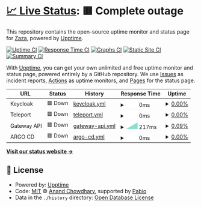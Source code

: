 # [📈 Live Status](https://zazathomas.github.io/upptime-monitor): <!--live status--> **🟥 Complete outage**

This repository contains the open-source uptime monitor and status page for [Zaza](https://zazathomas.github.io/upptime-monitor), powered by [Upptime](https://github.com/upptime/upptime).

[![Uptime CI](https://github.com/zazathomas/upptime-monitor/workflows/Uptime%20CI/badge.svg)](https://github.com/zazathomas/upptime-monitor/actions?query=workflow%3A%22Uptime+CI%22)
[![Response Time CI](https://github.com/zazathomas/upptime-monitor/workflows/Response%20Time%20CI/badge.svg)](https://github.com/zazathomas/upptime-monitor/actions?query=workflow%3A%22Response+Time+CI%22)
[![Graphs CI](https://github.com/zazathomas/upptime-monitor/workflows/Graphs%20CI/badge.svg)](https://github.com/zazathomas/upptime-monitor/actions?query=workflow%3A%22Graphs+CI%22)
[![Static Site CI](https://github.com/zazathomas/upptime-monitor/workflows/Static%20Site%20CI/badge.svg)](https://github.com/zazathomas/upptime-monitor/actions?query=workflow%3A%22Static+Site+CI%22)
[![Summary CI](https://github.com/zazathomas/upptime-monitor/workflows/Summary%20CI/badge.svg)](https://github.com/zazathomas/upptime-monitor/actions?query=workflow%3A%22Summary+CI%22)

With [Upptime](https://upptime.js.org), you can get your own unlimited and free uptime monitor and status page, powered entirely by a GitHub repository. We use [Issues](https://github.com/zazathomas/upptime-monitor/issues) as incident reports, [Actions](https://github.com/zazathomas/upptime-monitor/actions) as uptime monitors, and [Pages](https://zazathomas.github.io/upptime-monitor) for the status page.

<!--start: status pages-->
<!-- This summary is generated by Upptime (https://github.com/upptime/upptime) -->
<!-- Do not edit this manually, your changes will be overwritten -->
<!-- prettier-ignore -->
| URL | Status | History | Response Time | Uptime |
| --- | ------ | ------- | ------------- | ------ |
| <img alt="" src="https://icons.duckduckgo.com/ip3/null.ico" height="13"> Keycloak | 🟥 Down | [keycloak.yml](https://github.com/zazathomas/upptime-monitor/commits/HEAD/history/keycloak.yml) | <details><summary><img alt="Response time graph" src="./graphs/keycloak/response-time-week.png" height="20"> 0ms</summary><br><a href="https://zazathomas.github.io/upptime-monitor/history/keycloak"><img alt="Response time 360" src="https://img.shields.io/endpoint?url=https%3A%2F%2Fraw.githubusercontent.com%2Fzazathomas%2Fupptime-monitor%2FHEAD%2Fapi%2Fkeycloak%2Fresponse-time.json"></a><br><a href="https://zazathomas.github.io/upptime-monitor/history/keycloak"><img alt="24-hour response time 0" src="https://img.shields.io/endpoint?url=https%3A%2F%2Fraw.githubusercontent.com%2Fzazathomas%2Fupptime-monitor%2FHEAD%2Fapi%2Fkeycloak%2Fresponse-time-day.json"></a><br><a href="https://zazathomas.github.io/upptime-monitor/history/keycloak"><img alt="7-day response time 0" src="https://img.shields.io/endpoint?url=https%3A%2F%2Fraw.githubusercontent.com%2Fzazathomas%2Fupptime-monitor%2FHEAD%2Fapi%2Fkeycloak%2Fresponse-time-week.json"></a><br><a href="https://zazathomas.github.io/upptime-monitor/history/keycloak"><img alt="30-day response time 0" src="https://img.shields.io/endpoint?url=https%3A%2F%2Fraw.githubusercontent.com%2Fzazathomas%2Fupptime-monitor%2FHEAD%2Fapi%2Fkeycloak%2Fresponse-time-month.json"></a><br><a href="https://zazathomas.github.io/upptime-monitor/history/keycloak"><img alt="1-year response time 360" src="https://img.shields.io/endpoint?url=https%3A%2F%2Fraw.githubusercontent.com%2Fzazathomas%2Fupptime-monitor%2FHEAD%2Fapi%2Fkeycloak%2Fresponse-time-year.json"></a></details> | <details><summary><a href="https://zazathomas.github.io/upptime-monitor/history/keycloak">0.00%</a></summary><a href="https://zazathomas.github.io/upptime-monitor/history/keycloak"><img alt="All-time uptime 53.32%" src="https://img.shields.io/endpoint?url=https%3A%2F%2Fraw.githubusercontent.com%2Fzazathomas%2Fupptime-monitor%2FHEAD%2Fapi%2Fkeycloak%2Fuptime.json"></a><br><a href="https://zazathomas.github.io/upptime-monitor/history/keycloak"><img alt="24-hour uptime 0.00%" src="https://img.shields.io/endpoint?url=https%3A%2F%2Fraw.githubusercontent.com%2Fzazathomas%2Fupptime-monitor%2FHEAD%2Fapi%2Fkeycloak%2Fuptime-day.json"></a><br><a href="https://zazathomas.github.io/upptime-monitor/history/keycloak"><img alt="7-day uptime 0.00%" src="https://img.shields.io/endpoint?url=https%3A%2F%2Fraw.githubusercontent.com%2Fzazathomas%2Fupptime-monitor%2FHEAD%2Fapi%2Fkeycloak%2Fuptime-week.json"></a><br><a href="https://zazathomas.github.io/upptime-monitor/history/keycloak"><img alt="30-day uptime 7.96%" src="https://img.shields.io/endpoint?url=https%3A%2F%2Fraw.githubusercontent.com%2Fzazathomas%2Fupptime-monitor%2FHEAD%2Fapi%2Fkeycloak%2Fuptime-month.json"></a><br><a href="https://zazathomas.github.io/upptime-monitor/history/keycloak"><img alt="1-year uptime 53.32%" src="https://img.shields.io/endpoint?url=https%3A%2F%2Fraw.githubusercontent.com%2Fzazathomas%2Fupptime-monitor%2FHEAD%2Fapi%2Fkeycloak%2Fuptime-year.json"></a></details>
| <img alt="" src="https://icons.duckduckgo.com/ip3/null.ico" height="13"> Teleport | 🟥 Down | [teleport.yml](https://github.com/zazathomas/upptime-monitor/commits/HEAD/history/teleport.yml) | <details><summary><img alt="Response time graph" src="./graphs/teleport/response-time-week.png" height="20"> 0ms</summary><br><a href="https://zazathomas.github.io/upptime-monitor/history/teleport"><img alt="Response time 584" src="https://img.shields.io/endpoint?url=https%3A%2F%2Fraw.githubusercontent.com%2Fzazathomas%2Fupptime-monitor%2FHEAD%2Fapi%2Fteleport%2Fresponse-time.json"></a><br><a href="https://zazathomas.github.io/upptime-monitor/history/teleport"><img alt="24-hour response time 0" src="https://img.shields.io/endpoint?url=https%3A%2F%2Fraw.githubusercontent.com%2Fzazathomas%2Fupptime-monitor%2FHEAD%2Fapi%2Fteleport%2Fresponse-time-day.json"></a><br><a href="https://zazathomas.github.io/upptime-monitor/history/teleport"><img alt="7-day response time 0" src="https://img.shields.io/endpoint?url=https%3A%2F%2Fraw.githubusercontent.com%2Fzazathomas%2Fupptime-monitor%2FHEAD%2Fapi%2Fteleport%2Fresponse-time-week.json"></a><br><a href="https://zazathomas.github.io/upptime-monitor/history/teleport"><img alt="30-day response time 0" src="https://img.shields.io/endpoint?url=https%3A%2F%2Fraw.githubusercontent.com%2Fzazathomas%2Fupptime-monitor%2FHEAD%2Fapi%2Fteleport%2Fresponse-time-month.json"></a><br><a href="https://zazathomas.github.io/upptime-monitor/history/teleport"><img alt="1-year response time 584" src="https://img.shields.io/endpoint?url=https%3A%2F%2Fraw.githubusercontent.com%2Fzazathomas%2Fupptime-monitor%2FHEAD%2Fapi%2Fteleport%2Fresponse-time-year.json"></a></details> | <details><summary><a href="https://zazathomas.github.io/upptime-monitor/history/teleport">0.00%</a></summary><a href="https://zazathomas.github.io/upptime-monitor/history/teleport"><img alt="All-time uptime 53.36%" src="https://img.shields.io/endpoint?url=https%3A%2F%2Fraw.githubusercontent.com%2Fzazathomas%2Fupptime-monitor%2FHEAD%2Fapi%2Fteleport%2Fuptime.json"></a><br><a href="https://zazathomas.github.io/upptime-monitor/history/teleport"><img alt="24-hour uptime 0.00%" src="https://img.shields.io/endpoint?url=https%3A%2F%2Fraw.githubusercontent.com%2Fzazathomas%2Fupptime-monitor%2FHEAD%2Fapi%2Fteleport%2Fuptime-day.json"></a><br><a href="https://zazathomas.github.io/upptime-monitor/history/teleport"><img alt="7-day uptime 0.00%" src="https://img.shields.io/endpoint?url=https%3A%2F%2Fraw.githubusercontent.com%2Fzazathomas%2Fupptime-monitor%2FHEAD%2Fapi%2Fteleport%2Fuptime-week.json"></a><br><a href="https://zazathomas.github.io/upptime-monitor/history/teleport"><img alt="30-day uptime 7.96%" src="https://img.shields.io/endpoint?url=https%3A%2F%2Fraw.githubusercontent.com%2Fzazathomas%2Fupptime-monitor%2FHEAD%2Fapi%2Fteleport%2Fuptime-month.json"></a><br><a href="https://zazathomas.github.io/upptime-monitor/history/teleport"><img alt="1-year uptime 53.36%" src="https://img.shields.io/endpoint?url=https%3A%2F%2Fraw.githubusercontent.com%2Fzazathomas%2Fupptime-monitor%2FHEAD%2Fapi%2Fteleport%2Fuptime-year.json"></a></details>
| <img alt="" src="https://icons.duckduckgo.com/ip3/null.ico" height="13"> Gateway API | 🟥 Down | [gateway-api.yml](https://github.com/zazathomas/upptime-monitor/commits/HEAD/history/gateway-api.yml) | <details><summary><img alt="Response time graph" src="./graphs/gateway-api/response-time-week.png" height="20"> 217ms</summary><br><a href="https://zazathomas.github.io/upptime-monitor/history/gateway-api"><img alt="Response time 30" src="https://img.shields.io/endpoint?url=https%3A%2F%2Fraw.githubusercontent.com%2Fzazathomas%2Fupptime-monitor%2FHEAD%2Fapi%2Fgateway-api%2Fresponse-time.json"></a><br><a href="https://zazathomas.github.io/upptime-monitor/history/gateway-api"><img alt="24-hour response time 0" src="https://img.shields.io/endpoint?url=https%3A%2F%2Fraw.githubusercontent.com%2Fzazathomas%2Fupptime-monitor%2FHEAD%2Fapi%2Fgateway-api%2Fresponse-time-day.json"></a><br><a href="https://zazathomas.github.io/upptime-monitor/history/gateway-api"><img alt="7-day response time 217" src="https://img.shields.io/endpoint?url=https%3A%2F%2Fraw.githubusercontent.com%2Fzazathomas%2Fupptime-monitor%2FHEAD%2Fapi%2Fgateway-api%2Fresponse-time-week.json"></a><br><a href="https://zazathomas.github.io/upptime-monitor/history/gateway-api"><img alt="30-day response time 61" src="https://img.shields.io/endpoint?url=https%3A%2F%2Fraw.githubusercontent.com%2Fzazathomas%2Fupptime-monitor%2FHEAD%2Fapi%2Fgateway-api%2Fresponse-time-month.json"></a><br><a href="https://zazathomas.github.io/upptime-monitor/history/gateway-api"><img alt="1-year response time 30" src="https://img.shields.io/endpoint?url=https%3A%2F%2Fraw.githubusercontent.com%2Fzazathomas%2Fupptime-monitor%2FHEAD%2Fapi%2Fgateway-api%2Fresponse-time-year.json"></a></details> | <details><summary><a href="https://zazathomas.github.io/upptime-monitor/history/gateway-api">0.09%</a></summary><a href="https://zazathomas.github.io/upptime-monitor/history/gateway-api"><img alt="All-time uptime 1.36%" src="https://img.shields.io/endpoint?url=https%3A%2F%2Fraw.githubusercontent.com%2Fzazathomas%2Fupptime-monitor%2FHEAD%2Fapi%2Fgateway-api%2Fuptime.json"></a><br><a href="https://zazathomas.github.io/upptime-monitor/history/gateway-api"><img alt="24-hour uptime 0.00%" src="https://img.shields.io/endpoint?url=https%3A%2F%2Fraw.githubusercontent.com%2Fzazathomas%2Fupptime-monitor%2FHEAD%2Fapi%2Fgateway-api%2Fuptime-day.json"></a><br><a href="https://zazathomas.github.io/upptime-monitor/history/gateway-api"><img alt="7-day uptime 0.09%" src="https://img.shields.io/endpoint?url=https%3A%2F%2Fraw.githubusercontent.com%2Fzazathomas%2Fupptime-monitor%2FHEAD%2Fapi%2Fgateway-api%2Fuptime-week.json"></a><br><a href="https://zazathomas.github.io/upptime-monitor/history/gateway-api"><img alt="30-day uptime 8.11%" src="https://img.shields.io/endpoint?url=https%3A%2F%2Fraw.githubusercontent.com%2Fzazathomas%2Fupptime-monitor%2FHEAD%2Fapi%2Fgateway-api%2Fuptime-month.json"></a><br><a href="https://zazathomas.github.io/upptime-monitor/history/gateway-api"><img alt="1-year uptime 1.36%" src="https://img.shields.io/endpoint?url=https%3A%2F%2Fraw.githubusercontent.com%2Fzazathomas%2Fupptime-monitor%2FHEAD%2Fapi%2Fgateway-api%2Fuptime-year.json"></a></details>
| <img alt="" src="https://icons.duckduckgo.com/ip3/null.ico" height="13"> ARGO CD | 🟥 Down | [argo-cd.yml](https://github.com/zazathomas/upptime-monitor/commits/HEAD/history/argo-cd.yml) | <details><summary><img alt="Response time graph" src="./graphs/argo-cd/response-time-week.png" height="20"> 0ms</summary><br><a href="https://zazathomas.github.io/upptime-monitor/history/argo-cd"><img alt="Response time 534" src="https://img.shields.io/endpoint?url=https%3A%2F%2Fraw.githubusercontent.com%2Fzazathomas%2Fupptime-monitor%2FHEAD%2Fapi%2Fargo-cd%2Fresponse-time.json"></a><br><a href="https://zazathomas.github.io/upptime-monitor/history/argo-cd"><img alt="24-hour response time 0" src="https://img.shields.io/endpoint?url=https%3A%2F%2Fraw.githubusercontent.com%2Fzazathomas%2Fupptime-monitor%2FHEAD%2Fapi%2Fargo-cd%2Fresponse-time-day.json"></a><br><a href="https://zazathomas.github.io/upptime-monitor/history/argo-cd"><img alt="7-day response time 0" src="https://img.shields.io/endpoint?url=https%3A%2F%2Fraw.githubusercontent.com%2Fzazathomas%2Fupptime-monitor%2FHEAD%2Fapi%2Fargo-cd%2Fresponse-time-week.json"></a><br><a href="https://zazathomas.github.io/upptime-monitor/history/argo-cd"><img alt="30-day response time 0" src="https://img.shields.io/endpoint?url=https%3A%2F%2Fraw.githubusercontent.com%2Fzazathomas%2Fupptime-monitor%2FHEAD%2Fapi%2Fargo-cd%2Fresponse-time-month.json"></a><br><a href="https://zazathomas.github.io/upptime-monitor/history/argo-cd"><img alt="1-year response time 534" src="https://img.shields.io/endpoint?url=https%3A%2F%2Fraw.githubusercontent.com%2Fzazathomas%2Fupptime-monitor%2FHEAD%2Fapi%2Fargo-cd%2Fresponse-time-year.json"></a></details> | <details><summary><a href="https://zazathomas.github.io/upptime-monitor/history/argo-cd">0.00%</a></summary><a href="https://zazathomas.github.io/upptime-monitor/history/argo-cd"><img alt="All-time uptime 28.19%" src="https://img.shields.io/endpoint?url=https%3A%2F%2Fraw.githubusercontent.com%2Fzazathomas%2Fupptime-monitor%2FHEAD%2Fapi%2Fargo-cd%2Fuptime.json"></a><br><a href="https://zazathomas.github.io/upptime-monitor/history/argo-cd"><img alt="24-hour uptime 0.00%" src="https://img.shields.io/endpoint?url=https%3A%2F%2Fraw.githubusercontent.com%2Fzazathomas%2Fupptime-monitor%2FHEAD%2Fapi%2Fargo-cd%2Fuptime-day.json"></a><br><a href="https://zazathomas.github.io/upptime-monitor/history/argo-cd"><img alt="7-day uptime 0.00%" src="https://img.shields.io/endpoint?url=https%3A%2F%2Fraw.githubusercontent.com%2Fzazathomas%2Fupptime-monitor%2FHEAD%2Fapi%2Fargo-cd%2Fuptime-week.json"></a><br><a href="https://zazathomas.github.io/upptime-monitor/history/argo-cd"><img alt="30-day uptime 7.96%" src="https://img.shields.io/endpoint?url=https%3A%2F%2Fraw.githubusercontent.com%2Fzazathomas%2Fupptime-monitor%2FHEAD%2Fapi%2Fargo-cd%2Fuptime-month.json"></a><br><a href="https://zazathomas.github.io/upptime-monitor/history/argo-cd"><img alt="1-year uptime 28.19%" src="https://img.shields.io/endpoint?url=https%3A%2F%2Fraw.githubusercontent.com%2Fzazathomas%2Fupptime-monitor%2FHEAD%2Fapi%2Fargo-cd%2Fuptime-year.json"></a></details>

<!--end: status pages-->

[**Visit our status website →**](https://zazathomas.github.io/upptime-monitor)

## 📄 License

- Powered by: [Upptime](https://github.com/upptime/upptime)
- Code: [MIT](./LICENSE) © [Anand Chowdhary](https://anandchowdhary.com), supported by [Pabio](https://pabio.com)
- Data in the `./history` directory: [Open Database License](https://opendatacommons.org/licenses/odbl/1-0/)
